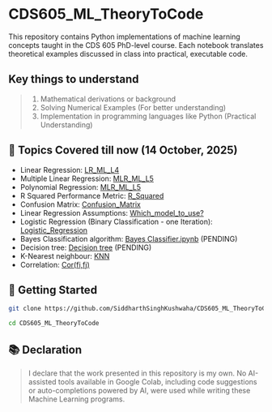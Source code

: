 # CDS605_ML_TheoryToCode
This repository contains Python implementations of machine learning concepts taught in the CDS 605 PhD-level course. Each notebook translates theoretical examples discussed in class into practical, executable code.

## Key things to understand
> 1. Mathematical derivations or background
> 2. Solving Numerical Examples (For better understanding)
> 3. Implementation in programming languages like Python (Practical Understanding)

## 📂 Topics Covered till now (14 October, 2025)
- Linear Regression: [LR_ML_L4](LR_ML_L4.ipynb)
- Multiple Linear Regression: [MLR_ML_L5](MLR_ML_L5.ipynb)
- Polynomial Regression: [MLR_ML_L5](MLR_ML_L5.ipynb)
- R Squared Performance Metric: [R_Squared](R_Squared.ipynb)
- Confusion Matrix: [Confusion_Matrix](Confusion_Matrix.ipynb)
- Linear Regression Assumptions: [Which_model_to_use?](Which_model_to_use?.ipynb)
- Logistic Regression (Binary Classification - one Iteration): [Logistic_Regression](Logistic_Regression.ipynb)
- Bayes Classification algorithm: [Bayes Classifier.ipynb](Bayes_Classifier.ipynb)    (PENDING)
- Decision tree: [Decision tree](Decision_Tree.ipynb)   (PENDING)
- K-Nearest neighbour: [KNN](knn.ipynb)
- Correlation: [Cor(fi,fj)](Correlation.ipynb) 

## 🚀 Getting Started
```bash
git clone https://github.com/SiddharthSinghKushwaha/CDS605_ML_TheoryToCode.git

cd CDS605_ML_TheoryToCode
```

## 📚 Declaration
>I declare that the work presented in this repository is my own. No AI-assisted tools available in Google Colab, including code suggestions or auto-completions powered by AI, were used while writing these Machine Learning programs.

